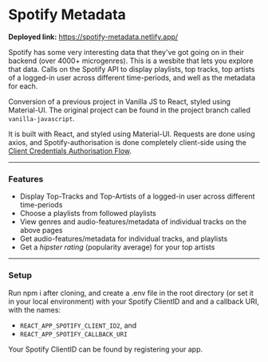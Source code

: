 # Spotify Metadata
<b>Deployed link:</b> https://spotify-metadata.netlify.app/ <br>

Spotify has some very interesting data that they've got going on in their backend (over 4000+ microgenres). This is a wesbite that lets you explore that data. Calls on the Spotify API to display playlists, top tracks, top artists of a logged-in user across different time-periods, and well as the metadata for each. 

Conversion of a previous project in Vanilla JS to React, styled using Material-UI. The original project can be found in the project branch called ```vanilla-javascript```. <br>

It is built with React, and styled using Material-UI. Requests are done using axios, and Spotify-authorisation is done completely client-side using the <a href='https://developer.spotify.com/documentation/general/guides/authorization-guide/'>Client Credentials Authorisation Flow</a>.

<hr>

### Features
- Display Top-Tracks and Top-Artists of a logged-in user across different time-periods
- Choose a playlists from followed playlists
- View genres and audio-features/metadata of individual tracks on the above pages
- Get audio-features/metadata for individual tracks, and playlists
- Get a *hipster rating*  (popularity average) for your top artists
<hr>

### Setup
Run npm i after cloning, and create a .env file in the root directory (or set it in your local environment) with your Spotify ClientID and and a callback URI, with the names:

- ```REACT_APP_SPOTIFY_CLIENT_ID2```, and
- ```REACT_APP_SPOTIFY_CALLBACK_URI```

Your Spotify ClientID can be found by registering your app.


